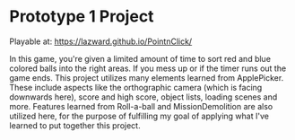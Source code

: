 # Prototype 1 Project
Playable at: https://lazward.github.io/PointnClick/

In this game, you're given a limited amount of time to sort red and blue colored balls into the right areas. If you mess up or if the timer runs out the game ends.
This project utilizes many elements learned from ApplePicker. These include aspects like the orthographic camera (which is facing downwards here), score and high score, object lists, loading scenes and more.
Features learned from Roll-a-ball and MissionDemolition are also utilized here, for the purpose of fulfilling my goal of applying what I've learned to put together this project.